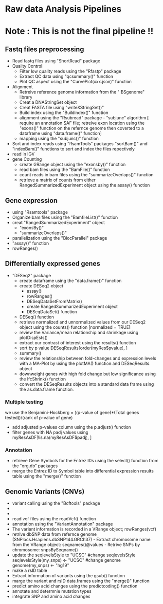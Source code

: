 # Raw data Analysis Pipelines
# Note : This is not the final pipeline !!
## Fastq files preprocessing

- Read fastq files using "ShortRead" package
- Quality Control
    - Filter low quality reads using the "Rfastp" package
    - Extract QC data using "qcsummary()" function
    - Plot QC aspect using the "CurvePlot(xxx.json)" function
- Alignment 
    - Retreive reference genome information from the " BSgenome" library
    - Creat a DNAStringSet object
    - Creat FASTA file using "writeXStringSet()"
    - Build index using the "Buildindex()" function
    - alignment using the "Rsubread" package - "subjunc" algorithm
    [ require an annotation SAF file; retreive exon location using the "exons()" function on the refernce genome then coverted to a dataframe using "data.frame()" function]
    - mapping using the "subjunc()" function 
- Sort and index reads using "RsamTools" packages "sortBam()" and "indexBam()" functions to sort and index the files repectively
- read in IGV
- gene Counting
    - create GRange object using the "exonsby()"  function
    - read bam files using the "BamFile()" function
    - count reads in bam files using the "summarizeOverlaps()" function
    - retrieve a matrix of counts from either RangedSummarizedExperiment object using the assay() function
    
## Gene expression
- using "Rsamtools" package
- Organize bam files using the "BamfileList()" function
- creat "RangedSummarizedExperiment" object 
    - "exonsBy()"
    - "summarizeOverlaps()"
- parallelization using the "BiocParallel" package
- "assay()" function
- rowRanges() 

## Differentially expressed genes
-  "DESeq2" package
    - create dataframe using the "data.frame()" function
    - create DESeq2 object
        - assay()
        - rowRanges()
        - DESeqDataSetFromMatrix()
        - create RangedSummarizedExperiment object 
        - DESeqDataSet() function 
    - DESeq() function
    - retrieve normalized and unnormalized values from our DESeq2 object using the counts() function [normalized = TRUE]
    - review the Variance/mean relationship and shrinkage using plotDispEsts()
    - extract our contrast of interest using the results() function
    - sort by p value DESeqResults[order(myRes$pvalue), ]
    - summary()
    - review the relationship between fold-changes and expression levels with a MA-Plot by using the plotMA() function and DESeqResults object
    - downweight genes with high fold change but low significance using the lfcShrink() function
    - convert the DESeqResults objects into a standard data frame using the as.data.frame function.
    
### Multiple testing
we use the Benjamini-Hockberg = ((p-value of gene)*(Total genes tested))/(rank of p-value of gene)
- add adjusted p-values column using the p.adjust() function
- filter genes with NA padj values using  myResAsDF[!is.na(myResAsDF$padj), ]


### Annotation
- retrieve Gene Symbols for the Entrez IDs using the select() function from the "org.db" packages
- merge the Entrez ID to Symbol table into  differential expression results table using the "merge()" function

## Genomic Variants (CNVs)
- variant calling using the "Bcftools" package
-
-
- read vcf files using the readVcf() function
- annotation using the "VariantAnnotation" package 
- The variant information is recorded in a VRange object; rowRanges(vcf)
- retrive dbSNP data from refernce genome (SNPlocs.Hsapiens.dbSNP144.GRCh37)
        - Extract chromosome name from the VRange object: seqnames()@values
        - Retrive SNPs by chromosome: snpsBySeqname()
- update the seqlevelsStyle to "UCSC"
    #change seqlevelsStyle
    seqlevelsStyle(my_snps) <- "UCSC"
    #change genome
    genome(my_snps) <- "hg19"
- make a rsID table
- Extract information of variants using the gsub() function
- marge the variant and rsID data.frames using the "merge()" function
- predict amino acid changes using the predictcoding() function
- annotate and determnie mutation types
- integrate SNP and amino acid changes

    



    
    
